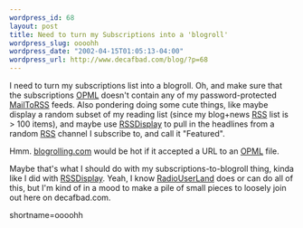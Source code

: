 ```yaml
--- 
wordpress_id: 68
layout: post
title: Need to turn my Subscriptions into a 'blogroll'
wordpress_slug: oooohh
wordpress_date: "2002-04-15T01:05:13-04:00"
wordpress_url: http://www.decafbad.com/blog/?p=68
---
```

<p>I need to turn my subscriptions list into a blogroll.  Oh, and make sure that the subscriptions <a href="http://www.decafbad.com/twiki/bin/view/Main/OPML">OPML</a> doesn't contain any of my password-protected <a href="http://www.decafbad.com/twiki/bin/view/Main/MailToRSS">MailToRSS</a> feeds.  Also pondering doing some cute things, like maybe display a random subset of my reading list (since my blog+news <a href="http://www.decafbad.com/twiki/bin/view/Main/RSS">RSS</a> list is > 100 items), and maybe use <a href="http://www.decafbad.com/twiki/bin/view/Main/RssDisplay">RSSDisplay</a> to pull in the headlines from a random <a href="http://www.decafbad.com/twiki/bin/view/Main/RSS">RSS</a> channel I subscribe to, and call it "Featured".</p>
<p>Hmm.  <a href="http://www.blogrolling.com">blogrolling.com</a> would be hot if it accepted a URL to an <a href="http://www.decafbad.com/twiki/bin/view/Main/OPML">OPML</a> file.</p>
<p>Maybe that's what I should do with my subscriptions-to-blogroll thing, kinda like I did with <a href="http://www.decafbad.com/twiki/bin/view/Main/RssDisplay">RSSDisplay</a>.  Yeah, I know <a href="http://www.decafbad.com/twiki/bin/view/Main/RadioUserLand">RadioUserLand</a> does or can do all of this, but I'm kind of in a mood to make a pile of small pieces to loosely join out here on decafbad.com.</p>
<!--more-->
shortname=oooohh
